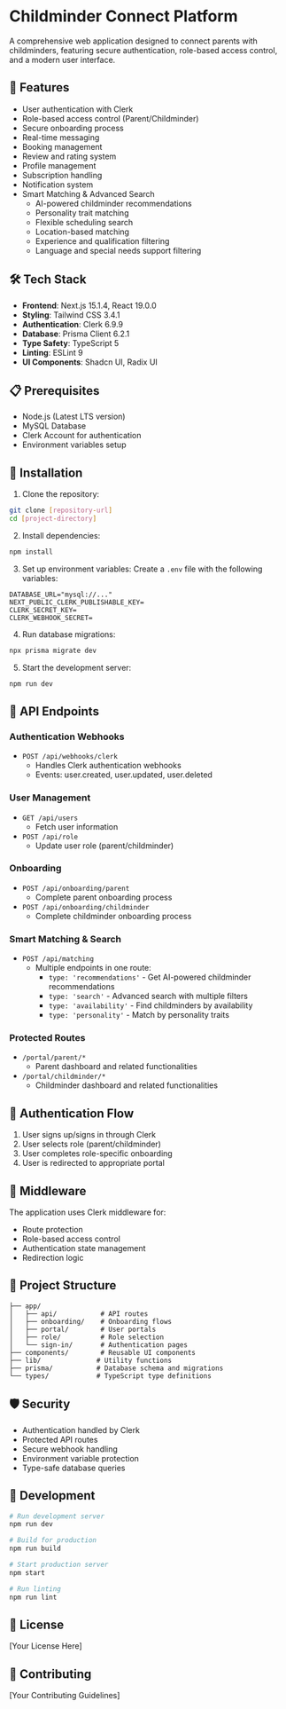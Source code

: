 # Childminder Connect Platform

A comprehensive web application designed to connect parents with childminders, featuring secure authentication, role-based access control, and a modern user interface.

## 🚀 Features

- User authentication with Clerk
- Role-based access control (Parent/Childminder)
- Secure onboarding process
- Real-time messaging
- Booking management
- Review and rating system
- Profile management
- Subscription handling
- Notification system
- Smart Matching & Advanced Search
  - AI-powered childminder recommendations
  - Personality trait matching
  - Flexible scheduling search
  - Location-based matching
  - Experience and qualification filtering
  - Language and special needs support filtering

## 🛠️ Tech Stack

- **Frontend**: Next.js 15.1.4, React 19.0.0
- **Styling**: Tailwind CSS 3.4.1
- **Authentication**: Clerk 6.9.9
- **Database**: Prisma Client 6.2.1
- **Type Safety**: TypeScript 5
- **Linting**: ESLint 9
- **UI Components**: Shadcn UI, Radix UI

## 📋 Prerequisites

- Node.js (Latest LTS version)
- MySQL Database
- Clerk Account for authentication
- Environment variables setup

## 🔧 Installation

1. Clone the repository:
```bash
git clone [repository-url]
cd [project-directory]
```

2. Install dependencies:
```bash
npm install
```

3. Set up environment variables:
Create a `.env` file with the following variables:
```env
DATABASE_URL="mysql://..."
NEXT_PUBLIC_CLERK_PUBLISHABLE_KEY=
CLERK_SECRET_KEY=
CLERK_WEBHOOK_SECRET=
```

4. Run database migrations:
```bash
npx prisma migrate dev
```

5. Start the development server:
```bash
npm run dev
```

## 🔌 API Endpoints

### Authentication Webhooks
- `POST /api/webhooks/clerk`
  - Handles Clerk authentication webhooks
  - Events: user.created, user.updated, user.deleted

### User Management
- `GET /api/users`
  - Fetch user information
- `POST /api/role`
  - Update user role (parent/childminder)

### Onboarding
- `POST /api/onboarding/parent`
  - Complete parent onboarding process
- `POST /api/onboarding/childminder`
  - Complete childminder onboarding process

### Smart Matching & Search
- `POST /api/matching`
  - Multiple endpoints in one route:
    - `type: 'recommendations'` - Get AI-powered childminder recommendations
    - `type: 'search'` - Advanced search with multiple filters
    - `type: 'availability'` - Find childminders by availability
    - `type: 'personality'` - Match by personality traits

### Protected Routes
- `/portal/parent/*`
  - Parent dashboard and related functionalities
- `/portal/childminder/*`
  - Childminder dashboard and related functionalities

## 🔐 Authentication Flow

1. User signs up/signs in through Clerk
2. User selects role (parent/childminder)
3. User completes role-specific onboarding
4. User is redirected to appropriate portal

## 🔄 Middleware

The application uses Clerk middleware for:
- Route protection
- Role-based access control
- Authentication state management
- Redirection logic

## 📁 Project Structure

```
├── app/
│   ├── api/           # API routes
│   ├── onboarding/    # Onboarding flows
│   ├── portal/        # User portals
│   ├── role/          # Role selection
│   └── sign-in/       # Authentication pages
├── components/        # Reusable UI components
├── lib/              # Utility functions
├── prisma/           # Database schema and migrations
└── types/            # TypeScript type definitions
```

## 🛡️ Security

- Authentication handled by Clerk
- Protected API routes
- Secure webhook handling
- Environment variable protection
- Type-safe database queries

## 🧪 Development

```bash
# Run development server
npm run dev

# Build for production
npm run build

# Start production server
npm start

# Run linting
npm run lint
```

## 📄 License

[Your License Here]

## 👥 Contributing

[Your Contributing Guidelines]
